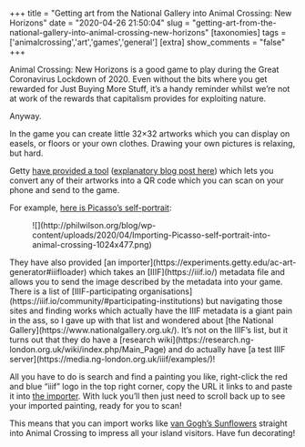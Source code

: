 +++
title = "Getting art from the National Gallery into Animal Crossing: New Horizons"
date = "2020-04-26 21:50:04"
slug = "getting-art-from-the-national-gallery-into-animal-crossing-new-horizons"
[taxonomies]
tags = ['animalcrossing','art','games','general']
[extra]
show_comments = "false"
+++

Animal Crossing: New Horizons is a good game to play during the Great Coronavirus Lockdown of 2020. Even without the bits where you get rewarded for Just Buying More Stuff, it’s a handy reminder whilst we’re not at work of the rewards that capitalism provides for exploiting nature.

Anyway.

In the game you can create little 32×32 artworks which you can display on easels, or floors or your own clothes. Drawing your own pictures is relaxing, but hard.

Getty [have provided a tool](https://experiments.getty.edu/ac-art-generator) ([explanatory blog post here](https://blogs.getty.edu/iris/how-to-build-an-art-museum-in-animal-crossing/)) which lets you convert any of their artworks into a QR code which you can scan on your phone and send to the game.

For example, [here is Picasso’s self-portrait](https://experiments.getty.edu/ac-art-generator?iiif-content=https%3A%2F%2Fwww.nga.gov%2Fapi%2Fv1%2Fiiif%2Fpresentation%2Fmanifest.json%3FcultObj%3Aid%3D106382):

<figure class="wp-block-image">![](http://philwilson.org/blog/wp-content/uploads/2020/04/Importing-Picasso-self-portrait-into-animal-crossing-1024x477.png)</figure>They have also provided [an importer](https://experiments.getty.edu/ac-art-generator#iiifloader) which takes an [IIIF](https://iiif.io/) metadata file and allows you to send the image described by the metadata into your game. There is a list of [IIIF-participating organisations](https://iiif.io/community/#participating-institutions) but navigating those sites and finding works which actually have the IIIF metadata is a giant pain in the ass, so I gave up with that list and wondered about [the National Gallery](https://www.nationalgallery.org.uk/). It’s not on the IIIF’s list, but it turns out that they do have a [research wiki](https://research.ng-london.org.uk/wiki/index.php/Main_Page) and do actually have [a test IIIF server](https://media.ng-london.org.uk/iiif/examples/)!

All you have to do is search and find a painting you like, right-click the red and blue “iiif” logo in the top right corner, copy the URL it links to and paste it into [the importer](https://experiments.getty.edu/ac-art-generator#iiifloader). With luck you’ll then just need to scroll back up to see your imported painting, ready for you to scan!

This means that you can import works like [van Gogh’s Sunflowers](https://experiments.getty.edu/ac-art-generator?iiif-content=https%3A%2F%2Fmedia.ng-london.org.uk%2Fiiif%2F00C-02Q6-0000%2Fmanifest.json#step2) straight into Animal Crossing to impress all your island visitors. Have fun decorating!
